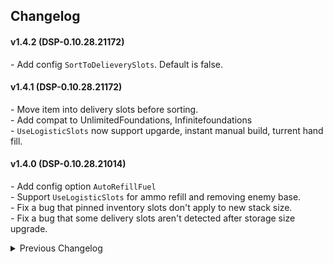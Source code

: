 ## Changelog

#### v1.4.2 (DSP-0.10.28.21172)
\- Add config `SortToDelieverySlots`. Default is false.  

#### v1.4.1 (DSP-0.10.28.21172)
\- Move item into delivery slots before sorting.  
\- Add compat to UnlimitedFoundations, Infinitefoundations  
\- `UseLogisticSlots` now support upgarde, instant manual build, turrent hand fill.  


#### v1.4.0 (DSP-0.10.28.21014)
\- Add config option `AutoRefillFuel`  
\- Support `UseLogisticSlots` for ammo refill and removing enemy base.  
\- Fix a bug that pinned inventory slots don't apply to new stack size.  
\- Fix a bug that some delivery slots aren't detected after storage size upgrade.  

<details>
<summary>Previous Changelog</summary>

v1.3.1 - Fix stack size overwirte gets reset after setting the item filter.  
v1.3.0 - Support DSP-0.10.28.20779, upgrade compats.  
v1.2.3 - Fix Nebula, Multfunction_mod, CheatEnabler(v2.2.7) compat.  
v1.2.2 - UseLogisticSlots for blueprint paste. Add Multifunction_mod(ArchitectMode), RebindBuildBar compat.  
v1.2.1 - UseLogisticSlots for Auto Replenish. Add Nebula compat.  
v1.2.0 - Add `UseLogisticSlots`, `StackMultiplier` config options. Add CheatEnabler(ArchitectMode) compat.  
v1.1.1 - Apply `StackSize` setting to fuel chamber and warper slot.  
v1.1.0 - Add `StackSize` config option. Now can apply mod config changes in game settings.  
v1.0.1 - Fix a bug that some logistics  solts are not usable.  
v1.0.0 - Initial release. (DSP-0.9.27.15466)  

</details>